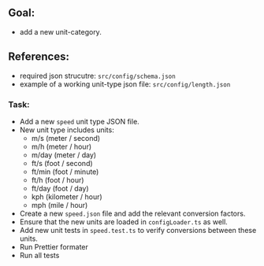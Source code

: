 ## Goal:

- add a new unit-category.

## References:

- required json strucutre: `src/config/schema.json`
- example of a working unit-type json file: `src/config/length.json`

### Task:

- Add a new `speed` unit type JSON file.
- New unit type includes units:
  - m/s (meter / second)
  - m/h (meter / hour)
  - m/day (meter / day)
  - ft/s (foot / second)
  - ft/min (foot / minute)
  - ft/h (foot / hour)
  - ft/day (foot / day)
  - kph (kilometer / hour)
  - mph (mile / hour)
- Create a new `speed.json` file and add the relevant conversion factors.
- Ensure that the new units are loaded in `configLoader.ts` as well.
- Add new unit tests in `speed.test.ts` to verify conversions between these units.
- Run Prettier formater
- Run all tests
